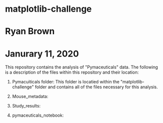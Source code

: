 # matplotlib-challenge
# Ryan Brown
# Janurary 11, 2020

This repository contains the analysis of "Pymaceuticals" data. The following is a description of the files
within this repository and their location:

1. Pymacuiticals folder: This folder is locatied within the "matplotlib-challenge" folder and contains all of
the files necessary for this analysis.

2. Mouse_metadata:

3. Study_results:

4. pymaceuticals_notebook:


